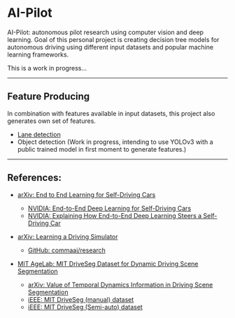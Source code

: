 # AI-Pilot

AI-Pilot: autonomous pilot research using computer vision and deep learning. 
Goal of this personal project is creating decision tree models for autonomous driving using different input datasets and
popular machine learning frameworks.

This is a work in progress...

---
## Feature Producing
In combination with features available in input datasets, this project also generates own set of features.

* [Lane detection](notebooks/computer_vision/lane_detection/README.md)
* Object detection (Work in progress, intending to use YOLOv3 with a public trained model in first moment to generate features.)

---
## References:

* [arXiv: End to End Learning for Self-Driving Cars](https://arxiv.org/abs/1604.07316)
    * [NVIDIA: End-to-End Deep Learning for Self-Driving Cars](https://developer.nvidia.com/blog/deep-learning-self-driving-cars/)
    * [NVIDIA: Explaining How End-to-End Deep Learning Steers a Self-Driving Car](https://developer.nvidia.com/blog/explaining-deep-learning-self-driving-car/)

* [arXiv: Learning a Driving Simulator](https://arxiv.org/abs/1608.01230)
    * [GitHub: commaai/research](https://github.com/commaai/research)
    
* [MIT AgeLab: MIT DriveSeg Dataset for Dynamic Driving Scene Segmentation](https://agelab.mit.edu/driveseg)
    * [arXiv: Value of Temporal Dynamics Information in Driving Scene Segmentation](https://arxiv.org/pdf/1904.00758.pdf)
    * [iEEE: MIT DriveSeg (manual) dataset](https://ieee-dataport.org/open-access/mit-driveseg-manual-dataset)
    * [iEEE: MIT DriveSeg (Semi-auto) dataset](https://ieee-dataport.org/open-access/mit-driveseg-semi-auto-dataset)


